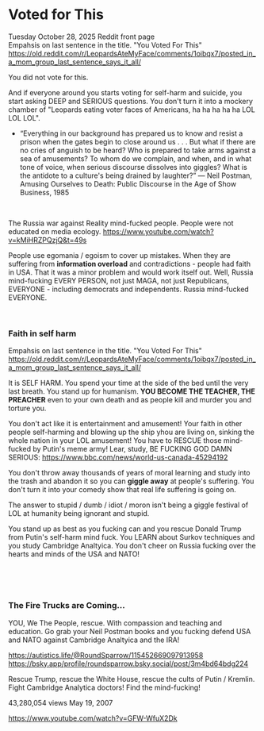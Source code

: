 # Voted for This

Tuesday October 28, 2025 Reddit front page    
Empahsis on last sentence in the title. "You Voted For This"   
https://old.reddit.com/r/LeopardsAteMyFace/comments/1oibqx7/posted_in_a_mom_group_last_sentence_says_it_all/

You did not vote for this.

And if everyone around you starts voting for self-harm and suicide, you start asking DEEP and SERIOUS questions. You don't turn it into a mockery chamber of "Leopards eating voter faces of Americans, ha ha ha ha ha LOL LOL LOL".

* “Everything in our background has prepared us to know and resist a prison when the gates begin to close around us . . . But what if there are no cries of anguish to be heard? Who is prepared to take arms against a sea of amusements? To whom do we complain, and when, and in what tone of voice, when serious discourse dissolves into giggles? What is the antidote to a culture's being drained by laughter?” ― Neil Postman, Amusing Ourselves to Death: Public Discourse in the Age of Show Business, 1985

&nbsp;

The Russia war against Reality mind-fucked people. People were not educated on media ecology. https://www.youtube.com/watch?v=kMiHRZPQzjQ&t=49s

People use egomania / egoism to cover up mistakes. When they are suffering from **information overload** and contradictions - people had faith in USA. That it was a minor problem and would work itself out. Well, Russia mind-fucking EVERY PERSON, not just MAGA, not just Republicans, EVERYONE - including democrats and independents. Russia mind-fucked EVERYONE.

&nbsp;

### Faith in self harm

Empahsis on last sentence in the title. "You Voted For This"   
https://old.reddit.com/r/LeopardsAteMyFace/comments/1oibqx7/posted_in_a_mom_group_last_sentence_says_it_all/

It is SELF HARM. You spend your time at the side of the bed until the very last breath. You stand up for humanism. **YOU BECOME THE TEACHER, THE PREACHER** even to your own death and as people kill and murder you and torture you.

You don't act like it is entertainment and amusement! Your faith in other people self-harming and blowing up the ship yhou are living on, sinking the whole nation in your LOL amusement! You have to RESCUE those mind-fucked by Putin's meme army! Lear, study, BE FUCKING GOD DAMN SERIOUS: https://www.bbc.com/news/world-us-canada-45294192

You don't throw away thousands of years of moral learning and study into the trash and abandon it so you can **giggle away** at people's suffering. You don't turn it into your comedy show that real life suffering is going on.

The answer to stupid  / dumb / idiot / moron isn't being a giggle festival of LOL at humanity being ignorant and stupid.

You stand up as best as you fucking can and you rescue Donald Trump from Putin's self-harm mind fuck. You LEARN about Surkov techniques and you study Cambridge Analtyica. You don't cheer on Russia fucking over the hearts and minds of the USA and NATO!

&nbsp;

&nbsp;

### The Fire Trucks are Coming...

YOU, We The People, rescue. With compassion and teaching and education. Go grab your Neil Postman books and you fucking defend USA and NATO against Cambridge Analtyica and the IRA!

https://autistics.life/@RoundSparrow/115452669097913958       
https://bsky.app/profile/roundsparrow.bsky.social/post/3m4bd64bdg224

Rescue Trump, rescue the White House, rescue the cults of Putin / Kremlin. Fight Cambridge Analytica doctors! Find the mind-fucking!

43,280,054 views  May 19, 2007

https://www.youtube.com/watch?v=GFW-WfuX2Dk

